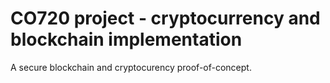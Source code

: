 # CO720 project - cryptocurrency and blockchain implementation
A secure blockchain and cryptocurency proof-of-concept.
